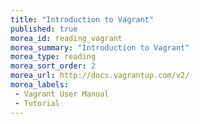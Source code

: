 ```yaml
---
title: "Introduction to Vagrant"
published: true
morea_id: reading_vagrant
morea_summary: "Introduction to Vagrant"
morea_type: reading
morea_sort_order: 2
morea_url: http://docs.vagrantup.com/v2/
morea_labels:
 - Vagrant User Manual
 - Tutorial
---
```


